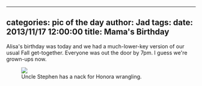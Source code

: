 
---
categories: pic of the day
author: Jad
tags: 
date: 2013/11/17 12:00:00
title: Mama's Birthday
---
Alisa's birthday was today and we had a much-lower-key version of our usual Fall get-together.  Everyone was out the door by 7pm.  I guess we're grown-ups now.
<figure>
<img src="/img/2013/11/17/img_5384_medium.jpg" />
<figcaption>Uncle Stephen has a nack for Honora wrangling.</figcaption>
</figure>
